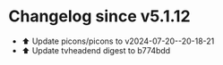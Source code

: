 # Changelog since v5.1.12
- ⬆️ Update picons/picons to v2024-07-20--20-18-21 
- ⬆️ Update tvheadend digest to b774bdd 
